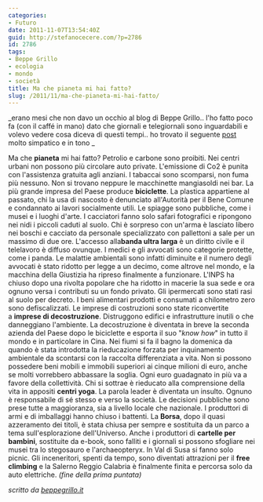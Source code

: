 ```yaml
---
categories:
- Futuro
date: 2011-11-07T13:54:40Z
guid: http://stefanocecere.com/?p=2786
id: 2786
tags:
- Beppe Grillo
- ecologia
- mondo
- società
title: Ma che pianeta mi hai fatto?
slug: /2011/11/ma-che-pianeta-mi-hai-fatto/
---
```


_erano mesi che non davo un occhio al blog di Beppe Grillo.. l'ho fatto poco fa (con il caffé in mano) dato che giornali e telegiornali sono inguardabili e volevo vedere cosa diceva di questi tempi.. ho trovato il seguente [post](http://www.beppegrillo.it/2011/11/ma_che_pianeta_mi_hai_fatto/index.html) molto simpatico e in tono _

Ma che **pianeta** mi hai fatto? Petrolio e carbone sono proibiti. Nei centri urbani non possono più circolare auto private. L'emissione di Co2 è punita con l'assistenza gratuita agli anziani. I tabaccai sono scomparsi, non fuma più nessuno. Non si trovano neppure le macchinette mangiasoldi nei bar. La più grande impresa del Paese produce **biciclette**. La plastica appartiene al passato, chi la usa di nascosto è denunciato all'Autorità per il Bene Comune e condannato ai lavori socialmente utili. Le spiagge sono pubbliche, come i musei e i luoghi d'arte. I cacciatori fanno solo safari fotografici e ripongono nei nidi i piccoli caduti al suolo. Chi è sorpreso con un'arma è lasciato libero nei boschi e cacciato da personale specializzato con pallettoni a sale per un massimo di due ore. L'accesso alla**banda ultra larga** è un diritto civile e il telelavoro è diffuso ovunque. I medici e gli avvocati sono categorie protette, come i panda. Le malattie ambientali sono infatti diminuite e il numero degli avvocati è stato ridotto per legge a un decimo, come altrove nel mondo, e la macchina della Giustizia ha ripreso finalmente a funzionare. L'INPS ha chiuso dopo una rivolta popolare che ha ridotto in macerie la sua sede e ora ognuno versa i contributi su un fondo privato. Gli ipermercati sono stati rasi al suolo per decreto. I beni alimentari prodotti e consumati a chilometro zero sono defiscalizzati. Le imprese di costruzioni sono state riconvertite a **imprese di decostruzione**. Distruggono edifici e infrastrutture inutili o che danneggiano l'ambiente. La decostruzione è diventata in breve la seconda azienda del Paese dopo le biciclette e esporta il suo "_know how_" in tutto il mondo e in particolare in Cina. Nei fiumi si fa il bagno la domenica da quando è stata introdotta la rieducazione forzata per inquinamento ambientale da scontarsi con la raccolta differenziata a vita. Non si possono possedere beni mobili e immobili superiori ai cinque milioni di euro, anche se molti vorrebbero abbassare la soglia. Ogni euro guadagnato in più va a favore della collettività. Chi si sottrae è rieducato alla comprensione della vita in appositi **centri yoga**. La parola leader è diventata un insulto. Ognuno è responsabile di sé stesso e verso la società. Le decisioni pubbliche sono prese tutte a maggioranza, sia a livello locale che nazionale. I produttori di armi e di imballaggi hanno chiuso i battenti. La **Borsa**, dopo il quasi azzeramento dei titoli, è stata chiusa per sempre e sostituita da un parco a tema sull'esplorazione dell'Universo. Anche i produttori di **cartelle per bambini**, sostituite da e-book, sono falliti e i giornali si possono sfogliare nei musei tra lo stegosauro e l'archaeopteryx. In Val di Susa si fanno solo picnic. Gli inceneritori, spenti da tempo, sono diventati attrazioni per il **free climbing** e la Salerno Reggio Calabria è finalmente finita e percorsa solo da auto elettriche. _(fine della prima puntata)_

_scritto da [beppegrillo.it](http://www.beppegrillo.it/2011/11/ma_che_pianeta_mi_hai_fatto/index.html)_